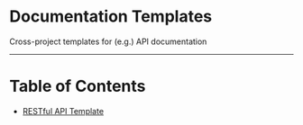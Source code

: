 # Documentation Templates

Cross-project templates for (e.g.) API documentation

---

# Table of Contents

* [RESTful API Template](/restful-api.md)
